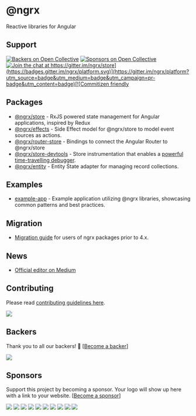 # @ngrx

Reactive libraries for Angular

## Support

[![Backers on Open Collective](https://opencollective.com/ngrx/backers/badge.svg)](#backers) [![Sponsors on Open Collective](https://opencollective.com/ngrx/sponsors/badge.svg)](#sponsors) [![Join the chat at https://gitter.im/ngrx/store](https://badges.gitter.im/ngrx/platform.svg)](https://gitter.im/ngrx/platform?utm_source=badge&utm_medium=badge&utm_campaign=pr-badge&utm_content=badge)[![Commitizen friendly](https://img.shields.io/badge/commitizen-friendly-brightgreen.svg)](http://commitizen.github.io/cz-cli/)


## Packages

- [@ngrx/store](./docs/store/README.md) - RxJS powered state management for Angular applications, inspired by Redux  
- [@ngrx/effects](./docs/effects/README.md) - Side Effect model for @ngrx/store to model event sources as actions.   
- [@ngrx/router-store](./docs/router-store/README.md) - Bindings to connect the Angular Router to @ngrx/store  
- [@ngrx/store-devtools](./docs/store-devtools/README.md) - Store instrumentation that enables a
[powerful time-travelling debugger](https://chrome.google.com/webstore/detail/redux-devtools/lmhkpmbekcpmknklioeibfkpmmfibljd?hl=en).
- [@ngrx/entity](./docs/entity/README.md) - Entity State adapter for managing record collections.

## Examples
- [example-app](./example-app/README.md) - Example application utilizing @ngrx libraries, showcasing common patterns and best practices.

## Migration
- [Migration guide](./MIGRATION.md) for users of ngrx packages prior to 4.x.

## News
- [Official editor on Medium](https://medium.com/ngrx)

## Contributing
Please read [contributing guidelines here](./CONTRIBUTING.md).

<a href="https://github.com/ngrx/platform/graphs/contributors"><img src="https://opencollective.com/ngrx/contributors.svg?width=890" /></a>


## Backers

Thank you to all our backers! 🙏 [[Become a backer](https://opencollective.com/ngrx#backer)]

<a href="https://opencollective.com/ngrx#backers" target="_blank"><img src="https://opencollective.com/ngrx/backers.svg?width=890"></a>


## Sponsors

Support this project by becoming a sponsor. Your logo will show up here with a link to your website. [[Become a sponsor](https://opencollective.com/ngrx#sponsor)]

<a href="https://opencollective.com/ngrx/sponsor/0/website" target="_blank"><img src="https://opencollective.com/ngrx/sponsor/0/avatar.svg"></a>
<a href="https://opencollective.com/ngrx/sponsor/1/website" target="_blank"><img src="https://opencollective.com/ngrx/sponsor/1/avatar.svg"></a>
<a href="https://opencollective.com/ngrx/sponsor/2/website" target="_blank"><img src="https://opencollective.com/ngrx/sponsor/2/avatar.svg"></a>
<a href="https://opencollective.com/ngrx/sponsor/3/website" target="_blank"><img src="https://opencollective.com/ngrx/sponsor/3/avatar.svg"></a>
<a href="https://opencollective.com/ngrx/sponsor/4/website" target="_blank"><img src="https://opencollective.com/ngrx/sponsor/4/avatar.svg"></a>
<a href="https://opencollective.com/ngrx/sponsor/5/website" target="_blank"><img src="https://opencollective.com/ngrx/sponsor/5/avatar.svg"></a>
<a href="https://opencollective.com/ngrx/sponsor/6/website" target="_blank"><img src="https://opencollective.com/ngrx/sponsor/6/avatar.svg"></a>
<a href="https://opencollective.com/ngrx/sponsor/7/website" target="_blank"><img src="https://opencollective.com/ngrx/sponsor/7/avatar.svg"></a>
<a href="https://opencollective.com/ngrx/sponsor/8/website" target="_blank"><img src="https://opencollective.com/ngrx/sponsor/8/avatar.svg"></a>
<a href="https://opencollective.com/ngrx/sponsor/9/website" target="_blank"><img src="https://opencollective.com/ngrx/sponsor/9/avatar.svg"></a>


